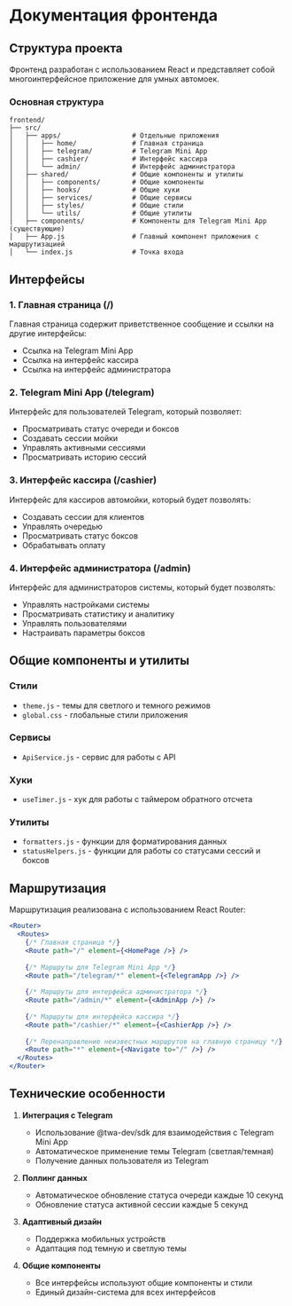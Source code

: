# Документация фронтенда

## Структура проекта

Фронтенд разработан с использованием React и представляет собой многоинтерфейсное приложение для умных автомоек.

### Основная структура

```
frontend/
├── src/
│   ├── apps/                  # Отдельные приложения
│   │   ├── home/              # Главная страница
│   │   ├── telegram/          # Telegram Mini App
│   │   ├── cashier/           # Интерфейс кассира
│   │   └── admin/             # Интерфейс администратора
│   ├── shared/                # Общие компоненты и утилиты
│   │   ├── components/        # Общие компоненты
│   │   ├── hooks/             # Общие хуки
│   │   ├── services/          # Общие сервисы
│   │   ├── styles/            # Общие стили
│   │   └── utils/             # Общие утилиты
│   ├── components/            # Компоненты для Telegram Mini App (существующие)
│   ├── App.js                 # Главный компонент приложения с маршрутизацией
│   └── index.js               # Точка входа
```

## Интерфейсы

### 1. Главная страница (/)

Главная страница содержит приветственное сообщение и ссылки на другие интерфейсы:
- Ссылка на Telegram Mini App
- Ссылка на интерфейс кассира
- Ссылка на интерфейс администратора

### 2. Telegram Mini App (/telegram)

Интерфейс для пользователей Telegram, который позволяет:
- Просматривать статус очереди и боксов
- Создавать сессии мойки
- Управлять активными сессиями
- Просматривать историю сессий

### 3. Интерфейс кассира (/cashier)

Интерфейс для кассиров автомойки, который будет позволять:
- Создавать сессии для клиентов
- Управлять очередью
- Просматривать статус боксов
- Обрабатывать оплату

### 4. Интерфейс администратора (/admin)

Интерфейс для администраторов системы, который будет позволять:
- Управлять настройками системы
- Просматривать статистику и аналитику
- Управлять пользователями
- Настраивать параметры боксов

## Общие компоненты и утилиты

### Стили

- `theme.js` - темы для светлого и темного режимов
- `global.css` - глобальные стили приложения

### Сервисы

- `ApiService.js` - сервис для работы с API

### Хуки

- `useTimer.js` - хук для работы с таймером обратного отсчета

### Утилиты

- `formatters.js` - функции для форматирования данных
- `statusHelpers.js` - функции для работы со статусами сессий и боксов

## Маршрутизация

Маршрутизация реализована с использованием React Router:

```jsx
<Router>
  <Routes>
    {/* Главная страница */}
    <Route path="/" element={<HomePage />} />
    
    {/* Маршруты для Telegram Mini App */}
    <Route path="/telegram/*" element={<TelegramApp />} />
    
    {/* Маршруты для интерфейса администратора */}
    <Route path="/admin/*" element={<AdminApp />} />
    
    {/* Маршруты для интерфейса кассира */}
    <Route path="/cashier/*" element={<CashierApp />} />
    
    {/* Перенаправление неизвестных маршрутов на главную страницу */}
    <Route path="*" element={<Navigate to="/" />} />
  </Routes>
</Router>
```

## Технические особенности

1. **Интеграция с Telegram**
   - Использование @twa-dev/sdk для взаимодействия с Telegram Mini App
   - Автоматическое применение темы Telegram (светлая/темная)
   - Получение данных пользователя из Telegram

2. **Поллинг данных**
   - Автоматическое обновление статуса очереди каждые 10 секунд
   - Обновление статуса активной сессии каждые 5 секунд

3. **Адаптивный дизайн**
   - Поддержка мобильных устройств
   - Адаптация под темную и светлую темы

4. **Общие компоненты**
   - Все интерфейсы используют общие компоненты и стили
   - Единый дизайн-система для всех интерфейсов
